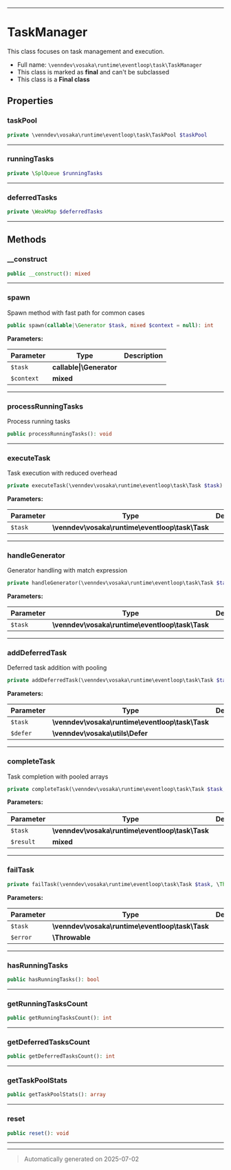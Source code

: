 ***

# TaskManager

This class focuses on task management and execution.



* Full name: `\venndev\vosaka\runtime\eventloop\task\TaskManager`
* This class is marked as **final** and can't be subclassed
* This class is a **Final class**



## Properties


### taskPool



```php
private \venndev\vosaka\runtime\eventloop\task\TaskPool $taskPool
```






***

### runningTasks



```php
private \SplQueue $runningTasks
```






***

### deferredTasks



```php
private \WeakMap $deferredTasks
```






***

## Methods


### __construct



```php
public __construct(): mixed
```












***

### spawn

Spawn method with fast path for common cases

```php
public spawn(callable|\Generator $task, mixed $context = null): int
```








**Parameters:**

| Parameter | Type | Description |
|-----------|------|-------------|
| `$task` | **callable&#124;\Generator** |  |
| `$context` | **mixed** |  |





***

### processRunningTasks

Process running tasks

```php
public processRunningTasks(): void
```












***

### executeTask

Task execution with reduced overhead

```php
private executeTask(\venndev\vosaka\runtime\eventloop\task\Task $task): void
```








**Parameters:**

| Parameter | Type | Description |
|-----------|------|-------------|
| `$task` | **\venndev\vosaka\runtime\eventloop\task\Task** |  |





***

### handleGenerator

Generator handling with match expression

```php
private handleGenerator(\venndev\vosaka\runtime\eventloop\task\Task $task): void
```








**Parameters:**

| Parameter | Type | Description |
|-----------|------|-------------|
| `$task` | **\venndev\vosaka\runtime\eventloop\task\Task** |  |





***

### addDeferredTask

Deferred task addition with pooling

```php
private addDeferredTask(\venndev\vosaka\runtime\eventloop\task\Task $task, \venndev\vosaka\utils\Defer $defer): void
```








**Parameters:**

| Parameter | Type | Description |
|-----------|------|-------------|
| `$task` | **\venndev\vosaka\runtime\eventloop\task\Task** |  |
| `$defer` | **\venndev\vosaka\utils\Defer** |  |





***

### completeTask

Task completion with pooled arrays

```php
private completeTask(\venndev\vosaka\runtime\eventloop\task\Task $task, mixed $result = null): void
```








**Parameters:**

| Parameter | Type | Description |
|-----------|------|-------------|
| `$task` | **\venndev\vosaka\runtime\eventloop\task\Task** |  |
| `$result` | **mixed** |  |





***

### failTask



```php
private failTask(\venndev\vosaka\runtime\eventloop\task\Task $task, \Throwable $error): void
```








**Parameters:**

| Parameter | Type | Description |
|-----------|------|-------------|
| `$task` | **\venndev\vosaka\runtime\eventloop\task\Task** |  |
| `$error` | **\Throwable** |  |





***

### hasRunningTasks



```php
public hasRunningTasks(): bool
```












***

### getRunningTasksCount



```php
public getRunningTasksCount(): int
```












***

### getDeferredTasksCount



```php
public getDeferredTasksCount(): int
```












***

### getTaskPoolStats



```php
public getTaskPoolStats(): array
```












***

### reset



```php
public reset(): void
```












***


***
> Automatically generated on 2025-07-02

